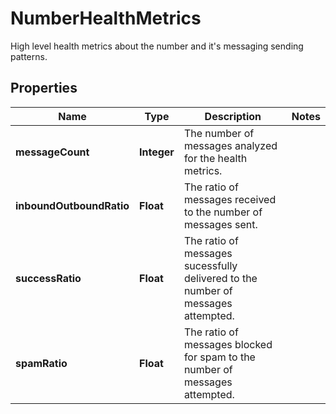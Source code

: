 

# NumberHealthMetrics

High level health metrics about the number and it's messaging sending patterns. 

## Properties

Name | Type | Description | Notes
------------ | ------------- | ------------- | -------------
**messageCount** | **Integer** | The number of messages analyzed for the health metrics. | 
**inboundOutboundRatio** | **Float** | The ratio of messages received to the number of messages sent. | 
**successRatio** | **Float** | The ratio of messages sucessfully delivered to the number of messages attempted. | 
**spamRatio** | **Float** | The ratio of messages blocked for spam to the number of messages attempted. | 



